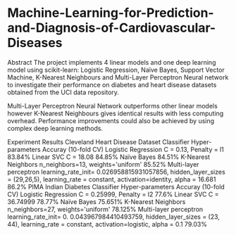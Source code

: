 # Machine-Learning-for-Prediction-and-Diagnosis-of-Cardiovascular-Diseases
Abstract
The project implements 4 linear models and one deep learning model using scikit-learn: Logistic Regression, Naïve Bayes, Support Vector Machine, K-Nearest Neighbours and Multi-Layer Perceptron Neural network to investigate their performance on diabetes and heart disease datasets obtained from the UCI data repository.

Multi-Layer Perceptron Neural Network outperforms other linear models however K-Nearest Neighbours gives identical results with less computing overhead. Performance improvements could also be achieved by using complex deep learning methods.

Experiment Results
Cleveland Heart Disease Dataset
Classifier	Hyper-parameters	Accuray (10-fold CV)
Logistic Regression	C = 0.13, Penalty = l1	83.84%
Linear SVC	C = 18.08	84.85%
Naïve Bayes		84.51%
K-Nearest Neighbors	n_neighbors=13, weights='uniform'	85.52%
Multi-layer perceptron	learning_rate_init= 0.026958815931057856, hidden_layer_sizes = (29,26,5), learning_rate = constant, activation=identity, alpha = 16.681	86.2%
PIMA Indian Diabetes
Classifier	Hyper-parameters	Accuray (10-fold CV)
Logistic Regression	C = 0.25999, Penalty = l2	77.6%
Linear SVC	C = 36.74999	78.77%
Naïve Bayes		75.651%
K-Nearest Neighbors	n_neighbors=27, weights='uniform'	78.125%
Multi-layer perceptron	learning_rate_init= 0. 0.043967984410493759, hidden_layer_sizes = (23, 44), learning_rate = constant, activation=logistic, alpha = 0.1	79.03%
